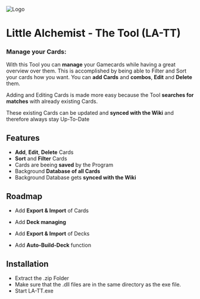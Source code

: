 
![Logo](https://cdn.discordapp.com/attachments/737330100013629536/987335015799062528/LA-TT.png)

# Little Alchemist - The Tool (LA-TT)
### Manage your Cards:
With this Tool you can **manage** your Gamecards while having a great overview over them. This is accomplished by being able to Filter and Sort your cards how you want.
You can **add Cards** and **combos**, **Edit** and **Delete** them.

Adding and Editing Cards is made more easy because the Tool **searches for matches** with already existing Cards.

These existing Cards can be updated and **synced with the Wiki** and therefore always stay Up-To-Date

## Features

- **Add**, **Edit**, **Delete** Cards
- **Sort** and **Filter** Cards
- Cards are beeing **saved** by the Program
- Background **Database of all Cards**
- Background Database gets **synced with the Wiki**

## Roadmap

- Add **Export & Import** of Cards

- Add **Deck managing**

- Add **Export & Import** of Decks

- Add **Auto-Build-Deck** function

## Installation

- Extract the .zip Folder
- Make sure that the .dll files are in the same directory as the exe file.
- Start LA-TT.exe
